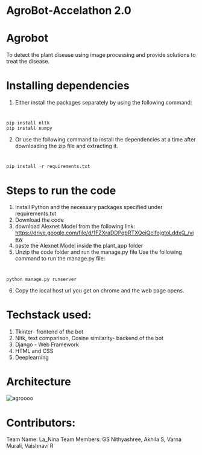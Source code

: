 # AgroBot-Accelathon 2.0 

# Agrobot
To detect the plant disease using image processing and provide solutions to treat the disease.

 
  # Installing dependencies
1)	Either install the packages separately by using the following command:
  # 
    pip install nltk
    pip install numpy
2)  Or use the following command to install the dependencies at a time after downloading the zip file and extracting it.
   #
    pip install -r requirements.txt


# Steps to run the code
1)	Install Python and the necessary packages specified under requirements.txt
2)	Download the code
3)  download Alexnet Model from the following link:
    https://drive.google.com/file/d/1FZXraDDPqbRTXQeiQclfojgtoLddxQ_/view 
4) paste the Alexnet Model inside the plant_app folder
5)	Unzip the code folder and run the manage.py file 
   Use the following command to run the manage.py file:
#
    python manage.py runserver
6) Copy the local host url you get on chrome and the web page opens.

# Techstack used: 
1)	Tkinter- frontend of the bot
2)	Nltk, text comparison, Cosine similarity- backend of the bot
3)  Django - Web Framework
4)  HTML and CSS
5)  Deeplearning 

# Architecture
![agroooo](https://user-images.githubusercontent.com/45993890/99955255-023a5680-2daa-11eb-8f89-102b3edd53cd.JPG)

# Contributors:
Team Name: La_Nina
Team Members: GS Nithyashree, Akhila S, Varna Murali, Vaishnavi R



